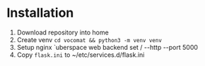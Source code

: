 # Installation

1. Download repository into home
2. Create venv `cd vocomat && python3 -m venv venv`
3. Setup nginx `uberspace web backend set / --http --port 5000
4. Copy `flask.ini` to ~/etc/services.d/flask.ini